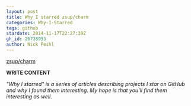 ```yaml
---
layout: post
title: Why I starred zsup/charm
categories: Why-I-Starred
tags: github
stardate: 2014-11-17T22:27:39Z
gh_id: 26738953
author: Nick Peihl
---
```


[zsup/charm](star.repo.html_url)

**WRITE CONTENT**

*"Why I starred" is a series of articles describing projects I star on GitHub and why I found them interesting. My hope is that you'll find them interesting as well.*

